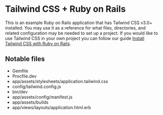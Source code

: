 # Tailwind CSS + Ruby on Rails

This is an example Ruby on Rails application that has Tailwind CSS v3.0+ installed. You may use it as a reference for what files, directories, and related configuration may be needed to set up a project. If you would like to use Tailwind CSS in your own project you can follow our guide [Install Tailwind CSS with Ruby on Rails](https://tailwindcss.com/docs/guides/ruby-on-rails).

## Notable files

- Gemfile
- Procfile.dev
- app/assets/stylesheets/application.tailwind.css
- config/tailwind.config.js
- bin/dev
- app/assets/config/manifest.js
- app/assets/builds
- app/views/layouts/application.html.erb

